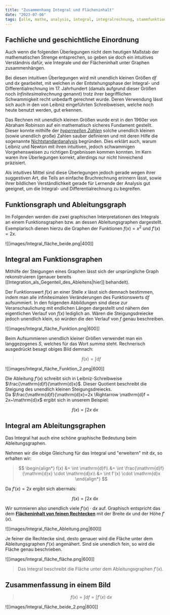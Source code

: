 ```yaml
---
title: "Zusammenhang Integral und Flächeninhalt"
date: "2023-07-06"
tags: [alle, mathe, analysis, integral, integralrechnung, stammfunktion, ableitung , differentialrechnung, steigung, steigungsdreieck, flächeninhalt, leibniz, newton, nichtstandardanalysis, hyperreelle_zahlen]
---
```


## Fachliche und geschichtliche Einordnung

Auch wenn die folgenden Überlegungen nicht dem heutigen Maßstab der mathematischen Strenge entsprechen, so geben sie doch ein intuitives Verständnis dafür, wie Integrale und der Flächeninhalt unter Graphen zusammenhängen. 

Bei diesen intuitiven Überlegungen wird mit unendlich kleinen Größen $\mathrm{d}f$ und $\mathrm{d}x$ gearbeitet, mit welchen in der Entstehungsphase der Integral- und Differentialrechnung im 17. Jahrhundert (damals aufgrund dieser Größen noch *Infinitesimalrechnung* genannt) trotz ihrer begrifflichen Schwammigkeit recht unbedarft gerechnet wurde. Deren Verwendung lässt sich auch in den von Leibniz eingeführten Schreibweisen, welche noch heute benutzt werden, gut erkennen.

Das Rechnen mit unendlich kleinen Größen wurde erst in den 1960er von Abraham Robinson auf ein mathematisch sicheres Fundament gestellt. Dieser konnte mithilfe der [*hyperreellen Zahlen*](https://de.wikipedia.org/wiki/Hyperreelle_Zahl) solche unendlich kleinen (sowie unendlich große) Zahlen sauber definieren und mit deren Hilfe die sogenannte [Nichtstandardanalysis](https://youtube.com/watch?v=6Fj--9gQ1Qo) begründen. 
Dies erklärt auch, warum Leibniz und Newton mit ihren intuitiven, jedoch schwammigen Vorgehensweisen zu richtigen Ergebnissen kommen konnten. Im Kern waren ihre Überlegungen korrekt, allerdings nur nicht hinreichend präzisiert. 

Als intuitives Mittel sind diese Überlegungen jedoch gerade wegen ihrer suggestiven Art, die Teils an einfache Bruchrechnung erinnern lässt, sowie ihrer bildlichen Verständlichkeit gerade für Lernende der Analysis gut geeignet, um die Integral- und Differentialrechnung zu begreifen.


## Funktionsgraph und Ableitungsgraph

Im Folgenden werden die zwei graphischen Interpretationen des Integrals an einem Funktionsgraphen bzw. an dessen Ableitungsgraphen dargestellt. 
Exemplarisch dienen hierzu die Graphen der Funktionen $f(x)=x^{2}$ und $f'(x)=2x$.

![[images/Integral_fläche_beide.png|400]]


## Integral am Funktionsgraphen

Mithilfe der Steigungen eines Graphen lässt sich der ursprüngliche Graph rekonstruieren (genauer bereits [[Integration_als_Gegenteil_des_Ableitens|hier]] behandelt).

Der Funktionswert $f(x)$ an einer Stelle $x$ lässt sich demnach bestimmen, indem man alle infinitesimalen Veränderungen des Funktionswerts $\mathrm{d}f$ aufsummiert.
In den folgenden Abbildungen sind diese zur Veranschaulichung mit endlichen Längen dargestellt und nähern den eigentlichen Verlauf von $f(x)$ lediglich an. Wären die Steigungsdreiecke jedoch unendlich klein, so würden die den Verlauf von $f$ genau beschreiben.

![[images/Integral_fläche_Funktion.png|600]]

Beim Aufsummieren unendlich kleiner Größen verwendet man ein langgezogenes *S*, welches für das Wort *summa* steht.
Rechnerisch ausgedrückt besagt obiges Bild demnach:

>$$f(x) = \int \mathrm{d}f$$

![[images/Integral_fläche_Funktion_2.png|600]]

Die Ableitung $f'(x)$ schreibt sich in Leibniz-Schreibweise $\frac{\mathrm{d}f}{\mathrm{d}x}$. Dieser Quotient beschreibt die Steigung des unendlich kleinen Steigungsdreiecks.<br> 
Da  $\frac{\mathrm{d}f}{\mathrm{d}x}=2x \Rightarrow \mathrm{d}f = 2x~\mathrm{d}x$ ergibt sich in unserem Beispiel:

$$f(x)=\int 2x~\mathrm{d}x$$

## Integral am Ableitungsgraphen

Das Integral hat auch eine schöne graphische Bedeutung beim Ableitungsgraphen.

Nehmen wir die obige Gleichung für das Integral und "erweitern" mit $\mathrm{d}x$, so erhalten wir:

>$$
\begin{align*}
f(x) &= \int \mathrm{d}f\\
&= \int \frac{\mathrm{d}f}{\mathrm{d}x} \cdot \mathrm{d}x\\
&= \int f'(x) \cdot \mathrm{d}x
\end{align*}
>$$

Da $f'(x)=2x$ ergibt sich abermals:

$$f(x)=\int 2x~\mathrm{d}x$$


Wir summieren also unendlich viele $f'(x) \cdot \mathrm{d}x$ auf. Graphisch entspricht das dem <u>**Flächeninhalt von feinen Rechtecken**</u> mit der Breite $\mathrm{d}x$ und der Höhe $f'(x)$. 

![[images/Integral_fläche_Ableitung.png|600]]

Je feiner die Rechtecke sind, desto genauer wird die Fläche unter dem Ableitungsgraphen $f'(x)$ angenähert. Sind sie unendlich fein, so wird die Fläche genau beschrieben.

![[images/Integral_fläche_fläche.png|600]]

>Das Integral beschreibt die Fläche unter dem Ableitungsgraphen $f'(x)$.

## Zusammenfassung in einem Bild

>$$f(x) = \int \mathrm{d}f = \int f'(x)~\mathrm{d}x$$

![[images/Integral_fläche_beide_2.png|800]]
 